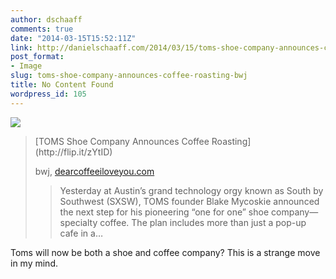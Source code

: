 ```yaml
---
author: dschaaff
comments: true
date: "2014-03-15T15:52:11Z"
link: http://danielschaaff.com/2014/03/15/toms-shoe-company-announces-coffee-roasting-bwj/
post_format:
- Image
slug: toms-shoe-company-announces-coffee-roasting-bwj
title: No Content Found
wordpress_id: 105
---
```


![](https://danielschaaff.files.wordpress.com/2014/03/tumblr_n2hiqzs31j1qcnv82o1_500.jpg)

<blockquote>[TOMS Shoe Company Announces Coffee Roasting](http://flip.it/zYtID)  

bwj, [dearcoffeeiloveyou.com](http://flip.it/zYtID)
> 
> 

> 
> Yesterday at Austin’s grand technology orgy known as South by Southwest (SXSW), TOMS founder Blake Mycoskie announced the next step for his pioneering “one for one” shoe company—specialty coffee. The plan includes more than just a pop-up cafe in a…
> 
> 
</blockquote>




Toms will now be both a shoe and coffee company? This is a strange move in my mind.
